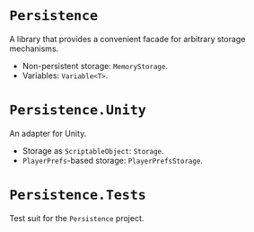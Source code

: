 # ```Persistence```

A library that provides a convenient facade for arbitrary storage mechanisms.
- Non-persistent storage: ```MemoryStorage```.
- Variables: ```Variable<T>```.

# ```Persistence.Unity```

An adapter for Unity.
- Storage as ```ScriptableObject```: ```Storage```.
- ```PlayerPrefs```-based storage: ```PlayerPrefsStorage```.

# ```Persistence.Tests```

Test suit for the ```Persistence``` project.